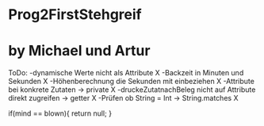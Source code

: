 # Prog2FirstStehgreif

# by Michael und Artur

ToDo:
-dynamische Werte nicht als Attribute X
-Backzeit in Minuten und Sekunden X
-Höhenberechnung die Sekunden mit einbeziehen X
-Attribute bei konkrete Zutaten -> private X
-druckeZutatnachBeleg nicht auf Attribute direkt zugreifen -> getter X
-Prüfen ob String = Int -> String.matches X

if(mind == blown){
  return null;
 }

